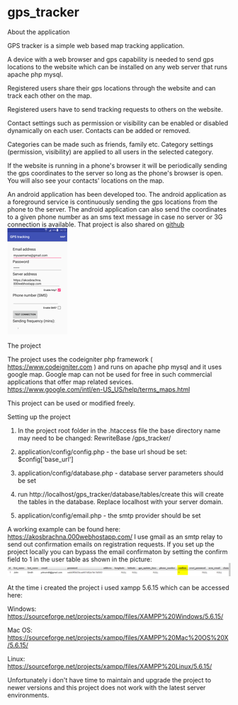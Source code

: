 # gps_tracker

About the application

GPS tracker is a simple web based map tracking application.

A device with a web browser and gps capability is needed to send gps locations to the website which can be 
installed on any web server that runs apache php mysql.

Registered users share their gps locations through the website and can track each other on the map.

Registered users have to send tracking requests to others on the website.

Contact settings such as permission or visibility can be enabled or disabled dynamically on each user.
Contacts can be added or removed.

Categories can be made such as friends, family etc. 
Category settings (permission, visibility) are applied to all users in the selected category.

If the website is running in a phone's browser it will be periodically sending the gps coordinates 
to the server so long as the phone's browser is open. You will also see your contacts' locations on the map.

An android application has been developed too. The android application as a foreground service 
is continuously sending the gps locations from the phone to the server. The android application can also send 
the coordinates to a given phone number as an sms text message in case no server or 3G connection is available.
That project is also shared on <a href="https://github.com/akosbrachna/gps_tracking_android" target="_blank">github</a>
<br />
<img src="https://github.com/akosbrachna/gps_tracker/blob/master/web/pics/gps_tracker_android.png" height="240" width="135">
    

The project

The project uses the codeigniter php framework ( https://www.codeigniter.com ) and runs on apache php mysql 
and it uses google map.
Google map can not be used for free in such commercial applications that offer map related sevices.
https://www.google.com/intl/en-US_US/help/terms_maps.html

This project can be used or modified freely.

Setting up the project

1. In the project root folder in the .htaccess file the base directory name may need to be changed:
RewriteBase /gps_tracker/

2. application/config/config.php - the base url shoud be set: $config['base_url']

3. application/config/database.php - database server parameters should be set

4. run http://localhost/gps_tracker/database/tables/create
this will create the tables in the database. 
Replace localhost with your server domain.

5. application/config/email.php - the smtp provider should be set

A working example can be found here: https://akosbrachna.000webhostapp.com/
I use gmail as an smtp relay to send out confirmation emails on registration requests. If you set up the project locally you can bypass the email confirmaton by setting the confirm field to 1 in the user table as shown in the picture: <img src="https://github.com/akosbrachna/gps_tracker/blob/master/web/pics/reg.png">

At the time i created the project i used xampp 5.6.15 which can be accessed here:

Windows:
https://sourceforge.net/projects/xampp/files/XAMPP%20Windows/5.6.15/

Mac OS:
https://sourceforge.net/projects/xampp/files/XAMPP%20Mac%20OS%20X/5.6.15/

Linux:
https://sourceforge.net/projects/xampp/files/XAMPP%20Linux/5.6.15/

Unfortunately i don't have time to maintain and upgrade the project to newer versions and this project does not work with the latest server environments.
